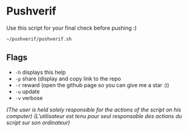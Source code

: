 # Pushverif

Use this script for your final check before pushing :)

`~/pushverif/pushverif.sh`

## Flags
- `-h`	displays this help
- `-p`	share (display and copy link to the repo
- `-r`	reward (open the github page so you can give me a star :))
- `-u`	update
- `-v`	verbose


*(The user is held solely responsible for the actions of the script on his computer)*
*(L'utilisateur est tenu pour seul responsable des actions du script sur son ordinateur)*
